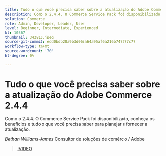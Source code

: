 ```yaml
---
title: Tudo o que você precisa saber sobre a atualização do Adobe Commerce 2.4.4
description: Como o 2.4.4. O Commerce Service Pack foi disponibilizado, conheça os benefícios e tudo o que você precisa saber para planejar e fornecer a atualização.
solution: Commerce
role: Admin, Developer, Leader, User
level: Beginner, Intermediate, Experienced
kt: 10567
thumbnail: 343813.jpeg
source-git-commit: edd0bdb28a9b3d065a64a95af6a216b747577c77
workflow-type: tm+mt
source-wordcount: '70'
ht-degree: 0%

---
```


# Tudo o que você precisa saber sobre a atualização do Adobe Commerce 2.4.4

Como o 2.4.4. O Commerce Service Pack foi disponibilizado, conheça os benefícios e tudo o que você precisa saber para planejar e fornecer a atualização.

*Bethan Williams-James* Consultor de soluções de comércio / Adobe

>[!VIDEO](https://video.tv.adobe.com/v/343813/?quality=12&learn=on)
